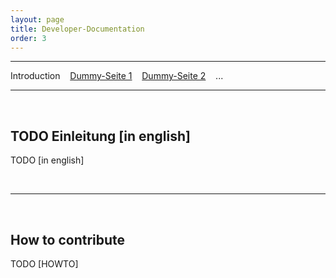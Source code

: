 ```yaml
---
layout: page
title: Developer-Documentation
order: 3
---
```

---
Introduction &nbsp;&nbsp; [Dummy-Seite 1](developerdocumentation/dummy1.html) &nbsp;&nbsp; [Dummy-Seite 2](developerdocumentation/dummy2.html) &nbsp;&nbsp; ...

---
&nbsp;

## TODO Einleitung [in english]
TODO [in english]

&nbsp;

---
&nbsp;
## How to contribute
TODO [HOWTO]
